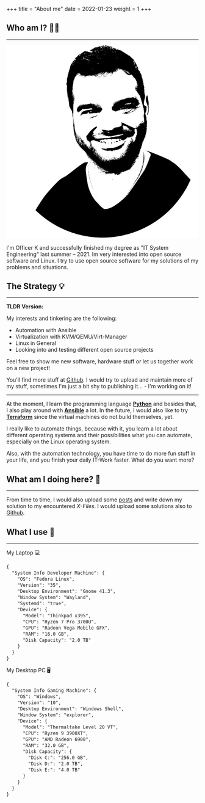 +++
title = "About me"
date = 2022-01-23
weight = 1
+++

## Who am I? 🧑‍💻

---

<p class="profil"><img src="profil_op.svg"></img></p>

I'm Officer K and successfully finished my degree as "IT System Engineering" last summer – 2021.
Im very interested into open source software and Linux.
I try to use open source software for my solutions of my problems and
situations.

## The Strategy 💡

---

**TLDR Version:**

My interests and tinkering are the following:

* Automation with Ansible
* Virtualization with KVM/QEMU/Virt-Manager
* Linux in General
* Looking into and testing different open source projects

Feel free to show me new software, hardware stuff or let us together work on
a new project!

You'll find more stuff at [Github](https://github.com/lxwulf). I would try
to upload and maintain more of my stuff, sometimes I'm just a bit shy to
publishing it... - I'm working on it!

---

At the moment, I learn the programming language [**Python**](https://python.org)
and besides that, I also play around with [**Ansible**](https://ansible.com) a lot.
In the future, I would also like to try [**Terraform**](https://www.terraform.io/)
since the virtual machines do not build themselves, yet.

I really like to automate things, because with it, you learn
a lot about different operating systems and their possibilities
what you can automate, especially on the Linux operating system.

Also, with the automation technology, you have time to do
more fun stuff in your life, and you finish your daily IT-Work faster.
What do you want more?

## What am I doing here? 🤔

---

From time to time, I would also upload some [posts](../posts/_index.md) and write
down my solution to my encountered *X-Files*. I would upload some solutions
also to [Github](https://github.com/lxwulf).

## What I use 🧰

---

My Laptop 💻

```json,linenos
{
  "System Info Developer Machine": {
    "OS": "Fedora Linux",
    "Version": "35",
    "Desktop Environment": "Gnome 41.3",
    "Window System": "Wayland",
    "Systemd": "true",
    "Device": {
      "Model": "Thinkpad x395",
      "CPU": "Ryzen 7 Pro 3700U",
      "GPU": "Radeon Vega Mobile GFX",
      "RAM": "16.0 GB",
      "Disk Capacity": "2.0 TB"
    }
  }
}

```

My Desktop PC 🖥️

```json,linenos
{
  "System Info Gaming Machine": {
    "OS": "Windows",
    "Version": "10",
    "Desktop Environment": "Windows Shell",
    "Window System": "explorer",
    "Device": {
      "Model": "Thermaltake Level 20 VT",
      "CPU": "Ryzen 9 3900XT",
      "GPU": "AMD Radeon 6900",
      "RAM": "32.0 GB",
      "Disk Capacity": {
        "Disk C:": "256.0 GB",
        "Disk D:": "2.0 TB",
        "Disk E:": "4.0 TB"
      }
    }
  }
}

```
